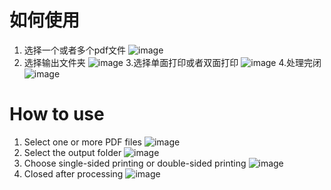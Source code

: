 # 如何使用
1. 选择一个或者多个pdf文件
![image](https://github.com/ZhaoZelin2000/PDF-Separator-color-and-black-white-pages/assets/72080838/3fe6ce37-b708-40c2-a603-28da02ee1dd0)
2. 选择输出文件夹
![image](https://github.com/ZhaoZelin2000/PDF-Separator-color-and-black-white-pages/assets/72080838/7b452975-bf70-440e-8cd5-350ed55ce88c)
3.选择单面打印或者双面打印
![image](https://github.com/ZhaoZelin2000/PDF-Separator-color-and-black-white-pages/assets/72080838/9847d3d1-5c97-4789-b79b-767bb2157f75)
4.处理完闭
![image](https://github.com/ZhaoZelin2000/PDF-Separator-color-and-black-white-pages/assets/72080838/9de411c5-3844-4ad5-b942-31142a9df856)

# How to use
1. Select one or more PDF files
![image](https://github.com/ZhaoZelin2000/PDF-Separator-color-and-black-white-pages/assets/72080838/3fe6ce37-b708-40c2-a603-28da02ee1dd0)
2. Select the output folder
![image](https://github.com/ZhaoZelin2000/PDF-Separator-color-and-black-white-pages/assets/72080838/7b452975-bf70-440e-8cd5-350ed55ce88c)
3. Choose single-sided printing or double-sided printing
![image](https://github.com/ZhaoZelin2000/PDF-Separator-color-and-black-white-pages/assets/72080838/9847d3d1-5c97-4789-b79b-767bb2157f75)
4. Closed after processing
![image](https://github.com/ZhaoZelin2000/PDF-Separator-color-and-black-white-pages/assets/72080838/9de411c5-3844-4ad5-b942-31142a9df856)

